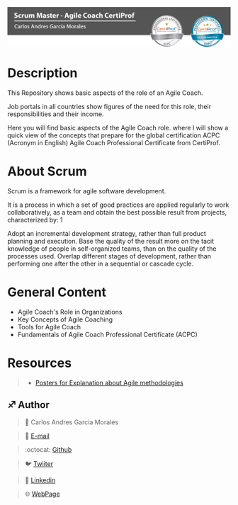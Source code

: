 ![](Top.png)

# Description

This Repository shows basic aspects of the role of an Agile Coach.

Job portals in all countries show figures of the need for this role, their responsibilities and their income.

Here you will find basic aspects of the Agile Coach role. where I will show a quick view of the concepts that prepare for the global certification ACPC (Acronym in English) Agile Coach Professional Certificate from CertiProf.

# About Scrum

Scrum is a framework for agile software development.

It is a process in which a set of good practices are applied regularly to work collaboratively, as a team and obtain the best possible result from projects, characterized by: 1

Adopt an incremental development strategy, rather than full product planning and execution.
Base the quality of the result more on the tacit knowledge of people in self-organized teams, than on the quality of the processes used.
Overlap different stages of development, rather than performing one after the other in a sequential or cascade cycle.

# General Content

- Agile Coach's Role in Organizations
- Key Concepts of Agile Coaching
- Tools for Agile Coach
- Fundamentals of Agile Coach Professional Certificate (ACPC)


# Resources

> - [Posters for Explanation about Agile methodologies](https://dandypeople.com/blog/category/poster/)


## :sagittarius: Author

> :man: Carlos Andres Garcia Morales

> :e-mail: [E-mail](agzsoftsi@gmail.com)

> :octocat: [Github](https://github.com/agzsoftsi)

> :bird: [Twiiter](https://twitter.com/karlgarmor)

> :blue_book: [Linkedin](https://twitter.com/karlgarmor)

> :globe_with_meridians: [WebPage](https://www.agzsoftsi.tech/)

